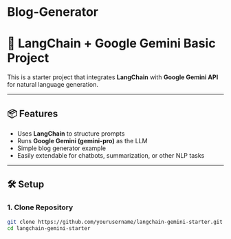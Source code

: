 # Blog-Generator
# 🚀 LangChain + Google Gemini Basic Project

This is a starter project that integrates **LangChain** with **Google Gemini API** for natural language generation.

---

## 📦 Features
- Uses **LangChain** to structure prompts
- Runs **Google Gemini (gemini-pro)** as the LLM
- Simple blog generator example
- Easily extendable for chatbots, summarization, or other NLP tasks

---

## 🛠️ Setup

### 1. Clone Repository
```bash
git clone https://github.com/yourusername/langchain-gemini-starter.git
cd langchain-gemini-starter
